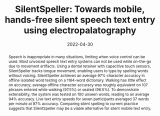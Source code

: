 ---
title: "SilentSpeller: Towards mobile, hands-free silent speech text entry using electropalatography"
teaser: "/images/silentspeller.png"
date: "2022-04-30"
collection: publications
authors: "Naoki Kimura, <b>Tan Gemicioglu</b>, Jonathan Womack, Richard Li, Yuhui Zhao, Abdelkareem Bedri, Zixiong Su, Alex Olwal, Jun Rekimoto, Thad Starner"
venue: "Proceedings of the 2022 CHI Conference on Human Factors in Computing Systems"
abstract: "Speech is inappropriate in many situations, limiting when voice control can be used. Most unvoiced speech text entry systems can not be used while on-the-go due to movement artifacts. Using a dental retainer with capacitive touch sensors, SilentSpeller tracks tongue movement, enabling users to type by spelling words without voicing. SilentSpeller achieves an average 97% character accuracy in offline isolated word testing on a 1164-word dictionary. Walking has little effect on accuracy; average offline character accuracy was roughly equivalent on 107 phrases entered while walking (97.5%) or seated (96.5%). To demonstrate extensibility, the system was tested on 100 unseen words, leading to an average 94% accuracy. Live text entry speeds for seven participants averaged 37 words per minute at 87% accuracy. Comparing silent spelling to current practice suggests that SilentSpeller may be a viable alternative for silent mobile text entry."
link: "/files/papers/SilentSpeller_CHI_2022.pdf"
tags: ["&#8203;full-paper", sensing, subtle-interaction]
links:
- [doi, doi, https://doi.org/10.1145/3491102.3502015]
- [paper, pdf, /files/papers/SilentSpeller_CHI_2022.pdf]
- [video, video, https://youtu.be/W1NpJ_bwiEU]
---